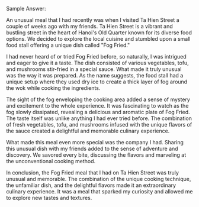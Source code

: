 Sample Answer:

An unusual meal that I had recently was when I visited Ta Hien Street a couple of weeks ago with my friends. Ta Hien Street is a vibrant and bustling street in the heart of Hanoi's Old Quarter known for its diverse food options. We decided to explore the local cuisine and stumbled upon a small food stall offering a unique dish called "Fog Fried."

I had never heard of or tried Fog Fried before, so naturally, I was intrigued and eager to give it a taste. The dish consisted of various vegetables, tofu, and mushrooms stir-fried in a special sauce. What made it truly unusual was the way it was prepared. As the name suggests, the food stall had a unique setup where they used dry ice to create a thick layer of fog around the wok while cooking the ingredients.

The sight of the fog enveloping the cooking area added a sense of mystery and excitement to the whole experience. It was fascinating to watch as the fog slowly dissipated, revealing a delicious and aromatic plate of Fog Fried. The taste itself was unlike anything I had ever tried before. The combination of fresh vegetables, tofu, and mushrooms infused with the unique flavors of the sauce created a delightful and memorable culinary experience.

What made this meal even more special was the company I had. Sharing this unusual dish with my friends added to the sense of adventure and discovery. We savored every bite, discussing the flavors and marveling at the unconventional cooking method.

In conclusion, the Fog Fried meal that I had on Ta Hien Street was truly unusual and memorable. The combination of the unique cooking technique, the unfamiliar dish, and the delightful flavors made it an extraordinary culinary experience. It was a meal that sparked my curiosity and allowed me to explore new tastes and textures.